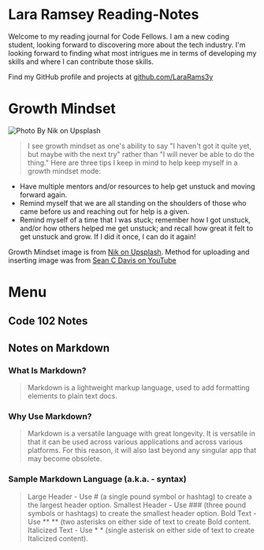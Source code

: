 
# **Lara Ramsey Reading-Notes**
Welcome to my reading journal for Code Fellows. I am a new coding student, looking forward to discovering more about the tech industry. I'm looking forward to finding what most intrigues me in terms of developing my skills and where I can contribute those skills.

Find my GitHub profile and projects at [github.com/LaraRams3y](https://github.com/LaraRams3y)

# **Growth Mindset**
![Photo By Nik on Upsplash](https://user-images.githubusercontent.com/144070825/267103992-bd6158e3-d696-47c6-a74a-660d16907209.jpg)
>I see growth mindset as one's ability to say "I haven't got it quite yet, but maybe with the next try" rather than "I will never be able to do the thing." Here are three tips I keep in mind to help keep myself in a growth mindset mode:

- Have multiple mentors and/or resources to help get unstuck and moving forward again.
- Remind myself that we are all standing on the shoulders of those who came before us and reaching out for help is a given.
- Remind myself of a time that I was stuck; remember how I got unstuck, and/or how others helped me get unstuck; and recall how great it felt to get unstuck and grow. If I did it once, I can do it again!

Growth Mindset image is from [Nik on Upsplash](https://unsplash.com/@helloimnik). Method for uploading and inserting image was from [Sean C Davis on YouTube](https://youtu.be/Ljj1wGFJqPY?si=yJO_kHhJgaYyhSXh) 

# **Menu**
## Code 102 Notes

## Notes on Markdown
### What Is Markdown?
> Markdown is a lightweight markup language, used to add formatting elements to plain text docs.
### Why Use Markdown?
>Markdown is a versatile language with great longevity. It is versatile in that it can be used across various applications and across various platforms. For this reason, it will also last beyond any singular app that may become obsolete. 
### Sample Markdown Language \(a.k.a. - syntax\)
> Large Header \- Use \# \(a single pound symbol or hashtag) to create a the largest header option.
> Smallest Header \- Use \### \(three pound symbols or hashtags) to create the smallest header option.
> Bold Text \- Use \** \** \(two asterisks on either side of text to create Bold content.
> Italicized Text \- Use \* \* \(single asterisk on either side of text to create Italicized content).
